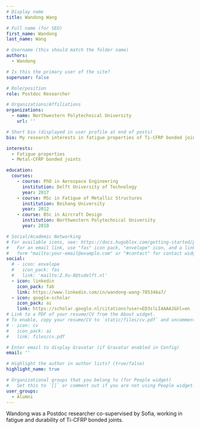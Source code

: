 ```yaml
---
# Display name
title: Wandong Wang

# Full name (for SEO)
first_name: Wandong
last_name: Wang

# Username (this should match the folder name)
authors:
  - Wandong

# Is this the primary user of the site?
superuser: false

# Role/position
role: Postdoc Researcher

# Organizations/Affiliations
organizations:
  - name: Northwestern Polytechnical University
    url: ''

# Short bio (displayed in user profile at end of posts)
bio: My research interests in fatigue properties of Ti-CFRP bonded joints.

interests:
  - Fatigue properties
  - Metal-CFRP bonded joints

education:
  courses:
    - course: PhD in Aerospace Engineering
      institution: Delft University of Technology
      year: 2017
    - course: MSc in Fatigue of Metallic Structures
      institution: Beihang University
      year: 2012
    - course: BSc in Aircraft Design
      institution: Northwestern Polytechnical University
      year: 2010

# Social/Academic Networking
# For available icons, see: https://docs.hugoblox.com/getting-started/page-builder/#icons
#   For an email link, use "fas" icon pack, "envelope" icon, and a link in the
#   form "mailto:your-email@example.com" or "#contact" for contact widget.
social:
  # - icon: envelope
  #   icon_pack: fas
  #   link: 'mailto:Z.Xu-8@tudelft.nl'
  - icon: linkedin
    icon_pack: fab
    link: https://www.linkedin.com/in/wandong-wang-785346a7/
  - icon: google-scholar
    icon_pack: ai
    link: https://scholar.google.nl/citations?user=ED3slLIAAAAJ&hl=en
# Link to a PDF of your resume/CV from the About widget.
# To enable, copy your resume/CV to `static/files/cv.pdf` and uncomment the lines below.
# - icon: cv
#   icon_pack: ai
#   link: files/cv.pdf

# Enter email to display Gravatar (if Gravatar enabled in Config)
email: ''

# Highlight the author in author lists? (true/false)
highlight_name: true

# Organizational groups that you belong to (for People widget)
#   Set this to `[]` or comment out if you are not using People widget.
user_groups:
  - Alumni
---
```


Wandong was a Postdoc researcher co-supervised by Sofia, working in fatigue and durability of Ti-CFRP bonded joints.
